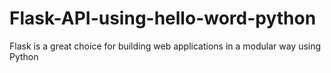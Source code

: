 # Flask-API-using-hello-word-python
  Flask is a great choice for building web applications in a modular way using Python
